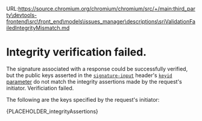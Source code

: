 URL:https://source.chromium.org/chromium/chromium/src/+/main:third_party\devtools-frontend\src\front_end\models\issues_manager\descriptions\sriValidationFailedIntegrityMismatch.md
# Integrity verification failed.

The signature associated with a response could be successfully verified, but the
public keys asserted in the [`signature-input`](signatureInputHeader)
header's [`keyid` parameter](signatureParameters) do not match the integrity
assertions made by the request's initiator. Verificiation failed.

The following are the keys specified by the request's initiator:

{PLACEHOLDER_integrityAssertions}
